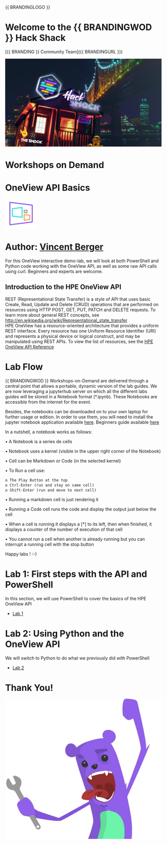 {{ BRANDINGLOGO }}

# Welcome to the {{ BRANDINGWOD }} Hack Shack
[{{ BRANDING }} Community Team]({{ BRANDINGURL }})

<p align="center">
  <img src="Pictures/hackshackdisco.png">
  
</p>

# Workshops on Demand

# OneView API Basics 
![](Pictures/OneViewLogo.png)


# Author: [Vincent Berger](mailto:vincent.berger@hpe.com)


For this OneView interactive demo-lab, we will look at both PowerShell and Python code working with the OneView API, as well as some raw API calls using curl. Beginners and experts are welcome.

## Introduction to the HPE OneView API
REST (Representational State Transfer) is a style of API that uses basic Create, Read, Update and Delete (CRUD) operations that are performed on resources using HTTP POST, GET, PUT, PATCH and DELETE requests. To learn more about general REST concepts, see
http://en.wikipedia.org/wiki/Representational_state_transfer  
HPE OneView has a resource-oriented architecture that provides a uniform REST interface. Every resource has one Uniform Resource Identifier (URI) and represents a physical device or logical construct, and may be manipulated using REST APIs. To view the list of resources, see the [HPE OneView API Reference](https://techlibrary.hpe.com/docs/enterprise/servers/oneview5.0/cicf-api/en/index.html#about)  

# Lab Flow
{{ BRANDINGWOD }} Workshops-on-Demand are delivered through a central point that allows a portable, dynamic version of the lab guides. We are now leveraging a jupyterhub server on which all the different labs guides will be stored in a Notebook format (*.ipynb). These Notebooks are accessible from the internet for the event.

Besides, the notebooks can be downloaded on to your own laptop for further usage or edition. In order to use  them, you will need to install the jupyter notebook application available [here](https://jupyter.org/install).
Beginners guide available [here](https://jupyter-notebook-beginner-guide.readthedocs.io/en/latest/what_is_jupyter.html)

In a nutshell, a notebook works as follows:

• A Notebook is a series de cells

• Notebook uses a kernel (visible in the upper right corner of the Notebook)

• Cell can be Markdown or Code (in the selected kernel)

• To Run a cell use:

    o The Play Button at the top
    o Ctrl-Enter (run and stay on same cell)
    o Shift-Enter (run and move to next cell)
    
• Running a markdown cell is just rendering it

• Running a Code cell runs the code and display the output just below the cell

• When a cell is running it displays a [*] to its left, then when finished, it displays a counter of the number of execution of that cell

• You cannot run a cell when another is already running but you can interrupt a running cell with the stop button

Happy labs ! :-)

# Lab 1: First steps with the API and PowerShell
In this section, we will use PowerShell to cover the basics of the HPE OneView API

* [Lab 1](1-WKSHP-OVAPIPowerShell.ipynb)

# Lab 2: Using Python and the OneView API
We will switch to Python to do what we previously did with PowerShell

* [Lab 2](2-WKSHP-OVAPIPython.ipynb)


# Thank You!
![grommet.JPG](Pictures/grommet.JPG)

